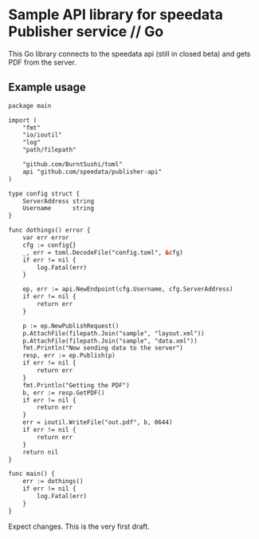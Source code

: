 # Sample API library for speedata Publisher service // Go

This Go library connects to the speedata api (still in closed beta) and gets PDF from the server.

## Example usage

```xml
package main

import (
	"fmt"
	"io/ioutil"
	"log"
	"path/filepath"

	"github.com/BurntSushi/toml"
	api "github.com/speedata/publisher-api"
)

type config struct {
	ServerAddress string
	Username      string
}

func dothings() error {
	var err error
	cfg := config{}
	_, err = toml.DecodeFile("config.toml", &cfg)
	if err != nil {
		log.Fatal(err)
	}

	ep, err := api.NewEndpoint(cfg.Username, cfg.ServerAddress)
	if err != nil {
		return err
	}

	p := ep.NewPublishRequest()
	p.AttachFile(filepath.Join("sample", "layout.xml"))
	p.AttachFile(filepath.Join("sample", "data.xml"))
	fmt.Println("Now sending data to the server")
	resp, err := ep.Publish(p)
	if err != nil {
		return err
	}
	fmt.Println("Getting the PDF")
	b, err := resp.GetPDF()
	if err != nil {
		return err
	}
	err = ioutil.WriteFile("out.pdf", b, 0644)
	if err != nil {
		return err
	}
	return nil
}

func main() {
	err := dothings()
	if err != nil {
		log.Fatal(err)
	}
}
```


Expect changes. This is the very first draft.